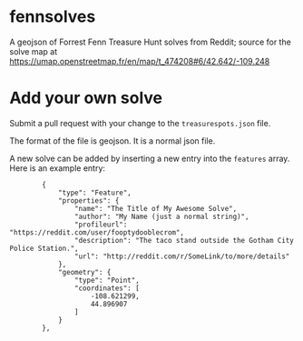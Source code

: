 # fennsolves
A geojson of Forrest Fenn Treasure Hunt solves from Reddit; source for the solve map at https://umap.openstreetmap.fr/en/map/t_474208#6/42.642/-109.248

# Add your own solve
Submit a pull request with your change to the `treasurespots.json` file.

The format of the file is geojson. It is a normal json file.

A new solve can be added by inserting a new entry into the `features` array. Here is an example entry:
```
        {
            "type": "Feature",
            "properties": {
                "name": "The Title of My Awesome Solve",
                "author": "My Name (just a normal string)",
                "profileurl": "https://reddit.com/user/fooptydooblecrom",
                "description": "The taco stand outside the Gotham City Police Station.",
                "url": "http://reddit.com/r/SomeLink/to/more/details"
            },
            "geometry": {
                "type": "Point",
                "coordinates": [
                    -108.621299,
                    44.896907
                ]
            }
        },
```
